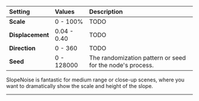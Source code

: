 | Setting          | Values      | Description                                               |
| :--------------- | :---------- | :-------------------------------------------------------- |
| **Scale**        | 0 - 100% | TODO                                                     |
| **Displacement** | 0.04 - 0.40 | TODO                                                     |
| **Direction**    | 0 - 360     | TODO                                                     |
| **Seed**         | 0 - 128000  | The randomization pattern or seed for the node's process. |



SlopeNoise is fantastic for medium range or close-up scenes, where you want to dramatically show the scale and height of the slope.

***

<!--examples-->
